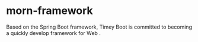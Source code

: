 # morn-framework
Based on the Spring Boot framework, Timey Boot is committed to becoming a quickly develop framework for Web .
